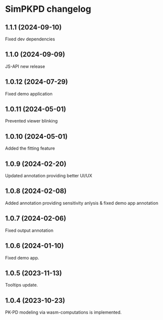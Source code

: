 # SimPKPD changelog

## 1.1.1 (2024-09-10)

Fixed dev dependencies

## 1.1.0 (2024-09-09)

JS-API new release

## 1.0.12 (2024-07-29)

Fixed demo application

## 1.0.11 (2024-05-01)

Prevented viewer blinking

## 1.0.10 (2024-05-01)

Added the fitting feature

## 1.0.9 (2024-02-20)

Updated annotation providing better UI/UX

## 1.0.8 (2024-02-08)

Added annotation providing sensitivity anlysis & fixed demo app annotation

## 1.0.7 (2024-02-06)

Fixed output annotation

## 1.0.6 (2024-01-10)

Fixed demo app.

## 1.0.5 (2023-11-13)

Tooltips update.

## 1.0.4 (2023-10-23)

PK-PD modeling via wasm-computations is implemented.
